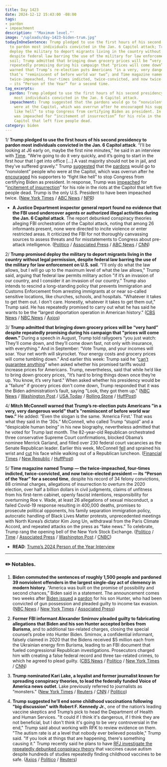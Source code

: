 ```yaml
---
title: Day 1423
date: 2024-12-12 15:43:00 -08:00
tags:
- pardon
- impeachment
description: '"Maximum level."'
image: "/uploads/day-1423-biden-trum.jpg"
todayInOneSentence: Trump pledged to use the first hours of his second presidency
  to pardon most individuals convicted in the Jan. 6 Capitol attack; Trump promised
  deploy the military to deport migrants living in the country without legal permission,
  despite federal law barring the use of the military for law enforcement on U.S.
  soil; Trump admitted that bringing down grocery prices will be “very hard” despite
  repeatedly promising during his campaign that "prices will come down”; Mitch McConnell
  warned that Trump’s re-election puts Americans "in a very, very dangerous world"
  that’s "reminiscent of before world war two”; and Time magazine named Trump — the
  twice-impeached, four-times indicted, twice-convicted, and now twice-elected president
  — its “Person of the Year” for a second time.
tag_excerpts:
  pardon: Trump pledged to use the first hours of his second presidency to pardon
    most individuals convicted in the Jan. 6 Capitol attack.
  impeachment: Trump suggested that the pardons would go to “nonviolent” people who
    were at the Capitol, which was overrun after he encouraged his supporters to “fight
    like hell” to stop Congress from certifying Biden as president. In response, Trump
    was impeached for “incitement of insurrection” for his role in the riots at the
    Capitol that left five people dead.
category: biden
---
```


1/ **Trump pledged to use the first hours of his second presidency to pardon most individuals convicted in the Jan. 6 Capitol attack**. “I’ll be looking at J6 early on, maybe the first nine minutes,” he said in an interview with [Time](https://time.com/7201565/person-of-the-year-2024-donald-trump-transcript/). “We’re going to do it very quickly, and it’s going to start in the first hour that I get into office \[...\] A vast majority should not be in jail, and they’ve suffered gravely.” Trump [suggested](https://whatthefuckjusthappenedtoday.com/2024/12/09/day-1420/#2-trump-confirmed-that-he-will-%E2%80%9Cmost) that the [pardons](https://whatthefuckjusthappenedtoday.com/wtf-is/pardon/) would go to “nonviolent” people who were at the Capitol, which was overrun after he [encouraged](https://whatthefuckjusthappenedtoday.com/2021/01/06/day-1448/) his supporters to “fight like hell” to stop Congress from certifying Biden as president. In response, Trump was [impeached](https://whatthefuckjusthappenedtoday.com/wtf-is/impeachment/) for “[incitement of insurrection](https://whatthefuckjusthappenedtoday.com/2021/01/13/day-1455/#1-the-house-voted-to-impeach-trump-m)” for his role in the riots at the Capitol that left five people dead. Trump is the only U.S. President to have been impeached twice. ([New York Times](https://www.nytimes.com/2024/12/12/us/politics/trump-pardons-deportations-time-magazine-interview.html) / [ABC News](https://abcnews.go.com/Politics/donald-trump-named-time-magazines-person-year/story?id=116719244) / [NPR](https://www.npr.org/2024/12/12/g-s1-37896/trump-time-person-of-the-year-agenda-priorities-january-6-immigration))

* **A Justice Department inspector general report found no evidence that the FBI used undercover agents or authorized illegal activities during the Jan. 6 Capitol attack**. The report debunked conspiracy theories alleging FBI orchestration of the Capitol attack, noting that among 26 informants present, none were directed to incite violence or enter restricted areas. It criticized the FBI for not thoroughly canvassing sources to assess threats and for misstatements to Congress about pre-attack intelligence. ([Politico](https://www.politico.com/news/2024/12/12/fbi-jan-6-undercover-agents-inspector-general-report-00194036) / [Associated Press](https://apnews.com/article/justice-department-inspector-general-capitol-riot-jan-6-79c7ea02cf66c874f9201ae8e9294239) / [ABC News](https://abcnews.go.com/US/probe-finds-evidence-feds-involved-inciting-jan-6/story?id=116721978) / [CNN](https://www.cnn.com/2024/12/12/politics/justice-inspector-general-january-6-fbi-report/index.html))

2/ **Trump promised deploy the military to deport migrants living in the country without legal permission, despite federal law barring the use of the military for law enforcement on U.S. soil**. “I’ll only do what the law allows, but I will go up to the maximum level of what the law allows," Trump said, arguing that federal law permits military action "if it’s an invasion of our country, and I consider it an invasion of our country.” Trump also intends to rescind a long-standing policy that prevents Immigration and Customs Enforcement from arresting immigrants at or near so-called sensitive locations, like churches, schools, and hospitals. "Whatever it takes to get them out. I don't care. Honestly, whatever it takes to get them out," Trump said. He has repeatedly promised to carry out what he has said he wants to be the “largest deportation operation in American history.” ([CBS News](https://www.cbsnews.com/news/trump-person-of-the-year-time-interview-highlights/) / [NBC News](https://www.nbcnews.com/investigations/trump-scrap-restriction-ice-arrests-churches-schools-rcna183688) / [Axios](https://www.axios.com/2024/12/12/trump-detained-immigrant-camps-border-time))

3/ **Trump admitted that bringing down grocery prices will be “very hard” despite repeatedly promising during his campaign that "prices will come down.”** During a speech in August, Trump told rallygoers “you just watch: They’ll come down, and they’ll come down fast, not only with insurance, with everything.” And in September: “Vote Trump, and your incomes will soar. Your net worth will skyrocket. Your energy costs and grocery prices will come tumbling down.” And earlier this week: Trump said he “[can’t guarantee anything](https://whatthefuckjusthappenedtoday.com/2024/12/09/day-1420/#1-trump-%E2%80%9Ccan%E2%80%99t-guarantee-anything%E2%80%9D-w)” when asked whether his promised tariffs would increase prices for Americans. Trump, nevertheless, said that while he’d like to bring down grocery prices, "It’s hard to bring things down once they’re up. You know, it’s very hard." When asked whether his presidency would be a "failure" if grocery prices don't come down, Trump responded that it was the Biden administration’s fault, saying "Look, they got them up." ([NBC News](https://www.nbcnews.com/business/consumer/trump-says-hard-bring-grocery-prices-down-why-rcna183960) / [Washington Post](https://www.washingtonpost.com/politics/2024/12/12/trump-time-food-costs-jan-6-transgender-rights/) / [USA Today](https://www.usatoday.com/story/news/politics/elections/2024/12/12/trump-grocery-prices-bring-down/76942201007/) / [Rolling Stone](https://www.rollingstone.com/politics/politics-news/trump-walks-back-vow-grocery-prices-1235202052/) / [HuffPost](https://www.huffpost.com/entry/donald-trump-walks-back-prices-down_n_675af8f3e4b04606476ba6cd))

4/ **Mitch McConnell warned that Trump’s re-election puts Americans "in a very, very dangerous world" that’s "reminiscent of before world war two.”** He added: “Even the slogan is the same. ‘America First.’ That was what they said in the ’30s.” McConnell, who called Trump “stupid” and a “despicable human being” in his new biography, nevertheless admitted that he voted for Trump last month. The 82-year-old Republican orchestrated three conservative Supreme Court confirmations, blocked Obama’s nominee Merrick Garland, and filled over 230 federal court vacancies as the Senate Republican leader. Earlier this week, McConnell [fell](https://apnews.com/article/mcconnell-senate-fall-republican-8d58004d3f14c1995d83c11319d77d72) and sprained his wrist and [cut](https://apnews.com/article/mitch-mcconnell-senate-fall-absent-gop-republican-43eb4c142f089fe5ce0c00f3b4e3c8aa) his face while walking out of a Republican luncheon. ([Financial Times](https://www.ft.com/content/11d29c2f-4575-4f33-9419-b7abca1dbf39) / [New Republic](https://newrepublic.com/post/189298/mitch-mcconnell-criticize-trump-america-first) / [HuffPost](https://www.huffpost.com/entry/mitch-mcconnell-trump-americans-dangerous-world_n_675a09cae4b02802b83c4117))

5/ **Time magazine named Trump — the twice-impeached, four-times indicted, twice-convicted, and now twice-elected president — its “Person of the Year” for a second time**, despite his record of 34 felony convictions, 88 criminal charges, allegations of insurrection to overturn the 2020 election, over half a billion dollars in civil judgments, claims of unfitness from his first-term cabinet, openly fascist intentions, responsibility for overturning Roe v. Wade, at least 26 allegations of sexual misconduct, a failed Covid-19 response resulting in 400,000 deaths, promises to prosecute political opponents, his family separation immigration policy, autocratic handling of Black Lives Matter protests, unprecedented meetings with North Korea’s dictator Kim Jong Un, withdrawal from the Paris Climate Accord, and repeated attacks on the press as “fake news.” To celebrate, Trump rang the opening bell of the New York Stock Exchange. ([Politico](https://www.politico.com/news/2024/12/11/time-trump-person-of-the-year-000498) / [Time](https://time.com/7200212/person-of-the-year-2024-donald-trump/) / [Associated Press](https://apnews.com/article/trump-stock-exchange-time-nyse-bell-ringing-91a59ff0f4ce77c0c6f87e55a38c6c75) / [Washington Post](https://www.washingtonpost.com/nation/2024/12/12/donald-trump-time-person-year-2024/) / [CNBC](https://www.cnbc.com/2024/12/12/trump-rings-bell-at-nyse-to-cheers-of-usa-as-wall-street-ceos-business-leaders-look-on.html))

* **READ**: [Trump’s 2024 Person of the Year Interview](https://time.com/7201565/person-of-the-year-2024-donald-trump-transcript/)

---

### ✏️ Notables.

1. **Biden commuted the sentences of roughly 1,500 people and pardoned 39 nonviolent offenders in the largest single-day act of clemency in modern history**. “America was built on the promise of possibility and second chances,” Biden said in a statement. The announcement comes two weeks after [Biden issued](https://whatthefuckjusthappenedtoday.com/2024/12/02/day-1413/#1-biden-issued-a-%E2%80%9Cfull-and-unconditi) a [pardon](https://whatthefuckjusthappenedtoday.com/wtf-is/pardon/) for his son Hunter, who had been convicted of gun possession and pleaded guilty to income tax evasion. ([NBC News](https://www.nbcnews.com/politics/politics-news/biden-commute-sentences-1500-non-violent-offenders-biggest-single-day-rcna183922) / [New York Times](https://www.nytimes.com/2024/12/12/us/politics/biden-pardons-commutes-1500.html) / [Associated Press](https://apnews.com/article/biden-pardons-clemency-4432002d67334e6716c2776fd73f3cc8))

2. **Former FBI informant Alexander Smirnov pleaded guilty to fabricating allegations that Biden and his son Hunter accepted bribes from Burisma**, and to additional tax-related charges, closing the special counsel’s probe into Hunter Biden. Smirnov, a confidential informant, falsely claimed in 2020 that the Bidens received $5 million each from the Ukrainian energy firm Burisma, leading to an FBI document that fueled congressional Republican investigations. Prosecutors charged him with creating a false federal record and three tax-related crimes, to which he agreed to plead guilty. ([CBS News](https://www.cbsnews.com/news/alexander-smirnov-pleads-guilty-bidens-fbi-informant/) / [Politico](https://www.politico.com/news/2024/12/12/smirnov-bidens-plea-agreement-00194004) / [New York Times](https://www.nytimes.com/2024/12/12/us/politics/smirnov-bidens-russia.html) / [CNN](https://www.cnn.com/2024/12/12/politics/david-weiss-fbi-informant-alexander-smirnov-plea/index.html))

3. **Trump nominated Kari Lake, a loyalist and former journalist known for spreading conspiracy theories, to lead the federally funded Voice of America news outlet**. Lake previously referred to journalists as “monsters.” ([New York Times](https://www.nytimes.com/2024/12/12/us/politics/kari-lake-voice-of-america.html) / [Reuters](https://www.reuters.com/world/us/trump-picks-hardline-republican-kari-lake-lead-voice-america-2024-12-12/) / [CNN](https://www.cnn.com/2024/12/12/media/kari-lake-voa-trump/) / [Politico](https://www.politico.com/live-updates/2024/12/11/congress/kari-lake-to-voa-00193921))

4. **Trump suggested he’ll end some childhood vaccinations following "big discussion" with Robert F. Kennedy Jr.**, one of the nation’s leading vaccine skeptics and Trump’s pick to head the Department of Health and Human Services. "It could if I think it's dangerous, if I think they are not beneficial, but I don't think it's going to be very controversial in the end," Trump said about working with RFK to review evidence on them. "The autism rate is at a level that nobody ever believed possible," Trump said. "If you look at things that are happening, there's something causing it." Trump recently said he plans to have [RFJ investigate the repeatedly debunked conspiracy theory](https://whatthefuckjusthappenedtoday.com/2024/12/09/day-1420/#4-trump-plans-to-have-robert-f-kenne) that vaccines cause autism despite hundreds of studies repeatedly finding childhood vaccines to be safe. ([Axios](https://www.axios.com/2024/12/12/trump-rfk-childhood-vaccination-programs-autism) / [Politico](https://www.politico.com/live-updates/2024/12/12/congress/trump-open-to-pulling-vaccines-00194060) / [Reuters](https://www.reuters.com/world/us/highlights-trumps-interview-with-time-2024-12-12/))